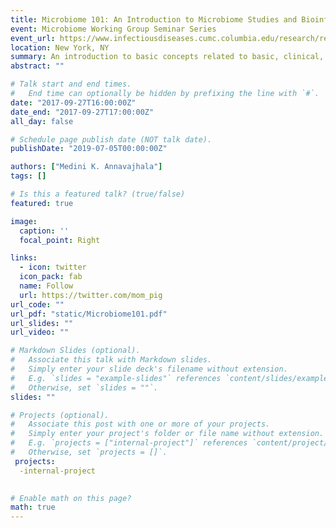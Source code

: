 ```yaml
---
title: Microbiome 101: An Introduction to Microbiome Studies and Bioinfomatics Tools
event: Microbiome Working Group Seminar Series
event_url: https://www.infectiousdiseases.cumc.columbia.edu/research/research-centers-and-programs/microbiome-working-group
location: New York, NY
summary: An introduction to basic concepts related to basic, clinical, and translational microbiome studies.
abstract: ""

# Talk start and end times.
#   End time can optionally be hidden by prefixing the line with `#`.
date: "2017-09-27T16:00:00Z"
date_end: "2017-09-27T17:00:00Z"
all_day: false

# Schedule page publish date (NOT talk date).
publishDate: "2019-07-05T00:00:00Z"

authors: ["Medini K. Annavajhala"]
tags: []

# Is this a featured talk? (true/false)
featured: true

image:
  caption: ''
  focal_point: Right

links:
  - icon: twitter
  icon_pack: fab
  name: Follow
  url: https://twitter.com/mom_pig
url_code: ""
url_pdf: "static/Microbiome101.pdf"
url_slides: ""
url_video: ""

# Markdown Slides (optional).
#   Associate this talk with Markdown slides.
#   Simply enter your slide deck's filename without extension.
#   E.g. `slides = "example-slides"` references `content/slides/example-slides.md`.
#   Otherwise, set `slides = ""`.
slides: ""

# Projects (optional).
#   Associate this post with one or more of your projects.
#   Simply enter your project's folder or file name without extension.
#   E.g. `projects = ["internal-project"]` references `content/project/deep-learning/index.md`.
#   Otherwise, set `projects = []`.
 projects:
  -internal-project
 

# Enable math on this page?
math: true
---
```


